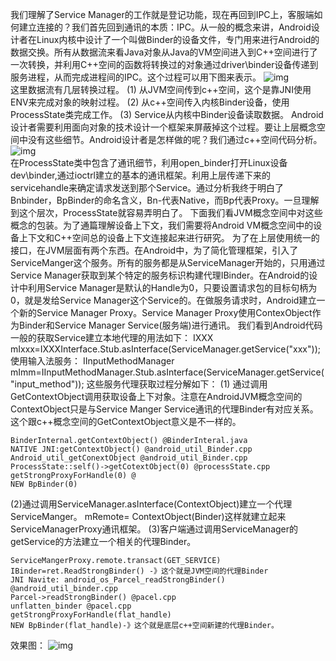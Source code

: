我们理解了Service Manager的工作就是登记功能，现在再回到IPC上，客服端如何建立连接的？我们首先回到通讯的本质：IPC。从一般的概念来讲，Android设计者在Linux内核中设计了一个叫做Binder的设备文件，专门用来进行Android的数据交换。所有从数据流来看Java对象从Java的VM空间进入到C++空间进行了一次转换，并利用C++空间的函数将转换过的对象通过driver\binder设备传递到服务进程，从而完成进程间的IPC。这个过程可以用下图来表示。
![img](P)  
这里数据流有几层转换过程。
(1) 从JVM空间传到c++空间，这个是靠JNI使用ENV来完成对象的映射过程。
(2) 从c++空间传入内核Binder设备，使用ProcessState类完成工作。
(3) Service从内核中Binder设备读取数据。
Android设计者需要利用面向对象的技术设计一个框架来屏蔽掉这个过程。要让上层概念空间中没有这些细节。Android设计者是怎样做的呢？我们通过c++空间代码分析。
![img](P)  
在ProcessState类中包含了通讯细节，利用open_binder打开Linux设备dev\binder,通过ioctrl建立的基本的通讯框架。利用上层传递下来的servicehandle来确定请求发送到那个Service。通过分析我终于明白了Bnbinder，BpBinder的命名含义，Bn-代表Native，而Bp代表Proxy。一旦理解到这个层次，ProcessState就容易弄明白了。
下面我们看JVM概念空间中对这些概念的包装。为了通篇理解设备上下文，我们需要将Android VM概念空间中的设备上下文和C++空间总的设备上下文连接起来进行研究。
为了在上层使用统一的接口，在JVM层面有两个东西。在Android中，为了简化管理框架，引入了ServiceManger这个服务。所有的服务都是从ServiceManager开始的，只用通过Service Manager获取到某个特定的服务标识构建代理IBinder。在Android的设计中利用Service Manager是默认的Handle为0，只要设置请求包的目标句柄为0，就是发给Service Manager这个Service的。在做服务请求时，Android建立一个新的Service Manager Proxy。Service Manager Proxy使用ContexObject作为Binder和Service Manager Service(服务端)进行通讯。
我们看到Android代码一般的获取Service建立本地代理的用法如下：
IXXX  mIxxx=IXXXInterface.Stub.asInterface(ServiceManager.getService("xxx"));
使用输入法服务：
IInputMethodManager mImm=IInputMethodManager.Stub.asInterface(ServiceManager.getService("input_method"));
这些服务代理获取过程分解如下：
(1) 通过调用GetContextObject调用获取设备上下对象。注意在AndroidJVM概念空间的ContextObject只是与Service Manger Service通讯的代理Binder有对应关系。这个跟c++概念空间的GetContextObject意义是不一样的。
```  
BinderInternal.getContextObject() @BinderInteral.java
NATIVE JNI:getContextObject() @android_util_Binder.cpp
Android_util_getConextObject @android_util_Binder.cpp
ProcessState::self()->getCotextObject(0) @processState.cpp
getStrongProxyForHandle(0) @
NEW BpBinder(0)	
```
(2)通过调用ServiceManager.asInterface(ContextObject)建立一个代理ServiceManger。
mRemote= ContextObject(Binder)这样就建立起来ServiceManagerProxy通讯框架。
(3)客户端通过调用ServiceManager的getService的方法建立一个相关的代理Binder。
```  
ServiceMangerProxy.remote.transact(GET_SERVICE)
IBinder=ret.ReadStrongBinder() -》这个就是JVM空间的代理Binder
JNI Navite: android_os_Parcel_readStrongBinder() @android_util_binder.cpp
Parcel->readStrongBinder() @pacel.cpp
unflatten_binder @pacel.cpp
getStrongProxyForHandle(flat_handle)
NEW BpBinder(flat_handle)-》这个就是底层c++空间新建的代理Binder。	
```
效果图：
![img](P)  